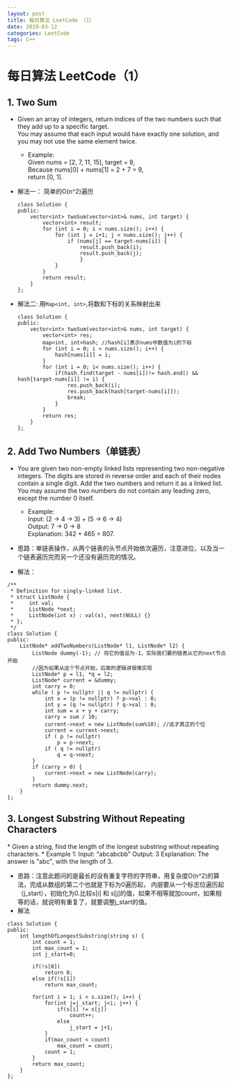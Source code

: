 ```yaml
---
layout: post
title: 每日算法 LeetCode （1）
date: 2019-03-12
categories: LeetCode
tags: C++
---
```


<h1> 每日算法 LeetCode（1） </h1>
<h2>1. Two Sum</h2>

* Given an array of integers, return indices of the two numbers such that they add up to a specific target.    
	You may assume that each input would have exactly one solution, and you may not use the same element twice.
	* Example:   
		Given nums = [2, 7, 11, 15], target = 9,   
		Because nums[0] + nums[1] = 2 + 7 = 9,   
		return [0, 1].  
* 解法一： 简单的O(n^2)遍历

	```
	class Solution {
	public:
		vector<int> twoSum(vector<int>& nums, int target) {
			vector<int> result;
			for (int i = 0; i < nums.size(); i++) {
				for (int j = i+1; j < nums.size(); j++) {
					if (nums[j] == target-nums[i]) {
						result.push_back(i);
						result.push_back(j);
						}
				}
			}
			return result;
		}
	};
	```
* 解法二: 用`Map<int, int>`,将数和下标的关系映射出来

	```
	class Solution {
	public:
		vector<int> twoSum(vector<int>& nums, int target) {
			vector<int> res;
			map<int, int>hash; //hash[i]表示nums中数值为i的下标
			for (int i = 0; i < nums.size(); i++) {
				hash[nums[i]] = i;
			}
			for (int i = 0; i< nums.size(); i++) {
				if(hash.find(target - nums[i])!= hash.end() && hash[target-nums[i]] != i) {
					res.push_back(i);
					res.push_back(hash[target-nums[i]]);
					break;
				}
			}
			return res;
		}
	};
	```

<h2>2. Add Two Numbers（单链表） </h2>

* You are given two non-empty linked lists representing two non-negative integers. The digits are stored in reverse order and each of their nodes contain a single digit. Add the two numbers and return it as a linked list.   
	You may assume the two numbers do not contain any leading zero, except the number 0 itself.

	* Example:     
		Input: (2 -> 4 -> 3) + (5 -> 6 -> 4)   
		Output: 7 -> 0 -> 8    
		Explanation: 342 + 465 = 807.   

* 思路：单链表操作，从两个链表的头节点开始依次遍历，注意进位，以及当一个链表遍历完而另一个还没有遍历完的情况。
* 解法：

```
/**
 * Definition for singly-linked list.
 * struct ListNode {
 *     int val;
 *     ListNode *next;
 *     ListNode(int x) : val(x), next(NULL) {}
 * };
 */
class Solution {
public:
    ListNode* addTwoNumbers(ListNode* l1, ListNode* l2) {
        ListNode dummy(-1); // 将它的值设为-1，实际我们要的链表从它的next节点开始
        //因为如果从这个节点开始，后面的逻辑讲很难实现
        ListNode* p = l1, *q = l2;
        ListNode* current = &dummy;
        int carry = 0;
        while ( p != nullptr || q != nullptr) {
            int x = (p != nullptr) ? p->val : 0;
            int y = (q != nullptr) ? q->val : 0;
            int sum = x + y + carry;
            carry = sum / 10;
            current->next = new ListNode(sum%10); //这才真正的个位
            current = current->next;
            if ( p != nullptr)
                p = p->next;
            if ( q != nullptr)
                q = q->next;
        }
        if (carry > 0) {
            current->next = new ListNode(carry);
        }
        return dummy.next;
    }
};
```

<h2>3. Longest Substring Without Repeating Characters</h2>
* Given a string, find the length of the longest substring without repeating characters.
	* Example 1:  
		Input: "abcabcbb"   
		Output: 3    
		Explanation: The answer is "abc", with the length of 3. 
		
* 思路：注意此题问的是最长的没有重复字符的字符串，用复杂度O(n^2)的算法，完成从数组的第二个也就是下标为0遍历起， 内层要从一个标志位遍历起（j_start），初始化为0.比较s[i] 和 s[j]的值，如果不相等就加count，如果相等的话，就说明有重复了，就要调整j_start的值。
* 解法

```
class Solution {
public:
    int lengthOfLongestSubstring(string s) {
        int count = 1;
        int max_count = 1;
        int j_start=0;
        
        if(!s[0])
            return 0;
        else if(!s[1])
            return max_count;
    
        for(int i = 1; i < s.size(); i++) {
            for(int j=j_start; j<i; j++) {
                if(s[i] != s[j])
                    count++;
                else
                    j_start = j+1;         
            }
            if(max_count < count)
                max_count = count;
            count = 1;
        }
        return max_count;
    }
};
```
